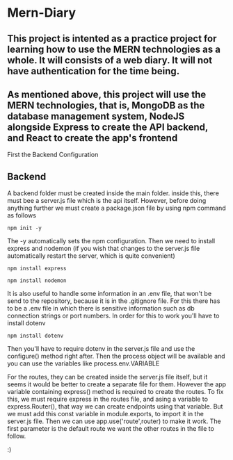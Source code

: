# Mern-Diary
This project is intented as a practice project for learning how to use the MERN technologies as a whole. It will consists of a web diary. It will not have authentication for the time being.
---
As mentioned above, this project will use the MERN technologies, that is, MongoDB as the database management system, NodeJS alongside Express to create the API backend, and React to create the app's frontend
---
First the Backend Configuration
## Backend
A backend folder must be created inside the main folder. inside this, there must bee a server.js file which is the api itself. However, before doing anything further we must create a package.json file by using npm command as follows

`npm init -y`


The -y automatically sets the npm configuration. Then we need to install express and nodemon (if you wish that changes to the server.js file automatically restart the server, which is quite convenient)


`npm install express`


`npm install nodemon`


It is also useful to handle some information in an .env file, that won't be send to the repository, because it is in the .gitignore file. For this there has to be a .env file in which there is sensitive information such as db connection strings or port numbers. In order for this to work you'll have to install dotenv


`npm install dotenv`


Then you'll have to require dotenv in the server.js file and use the configure() method right after. Then the process object will be available and you can use the variables like process.env.VARIABLE

For the routes, they can be created inside the server.js file itself, but it seems it would be better to create a separate file for them. However the app variable containing express() method is required to create the routes. To fix this, we must require express in the routes file, and asing a variable to express.Router(), that way we can create endpoints using that variable. But we must add this const variable in module.exports, to import it in the server.js file. Then we can use app.use('route',router) to make it work. The first parameter is the default route we want the other routes in the file to follow.


:)
